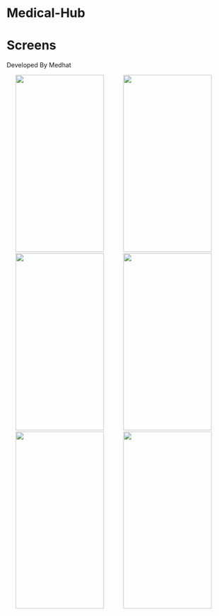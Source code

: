 # Medical-Hub

Screens
================

Developed By Medhat


<p float="left" >

<img src="https://user-images.githubusercontent.com/37122820/59451040-d53ef180-8e0a-11e9-81ea-4247535c1abb.png" width="200" height="400" hspace="20">

<img src="https://user-images.githubusercontent.com/37122820/59451041-d53ef180-8e0a-11e9-9271-1156fa7f4b8a.png" width="200" height="400" hspace="20">
      
<img src="https://user-images.githubusercontent.com/37122820/59451042-d5d78800-8e0a-11e9-8d6d-0c5b1f04fda0.png" width="200" height="400" hspace="20">
     
<img src="https://user-images.githubusercontent.com/37122820/59451043-d5d78800-8e0a-11e9-817b-1c7ccb94ce4b.png" width="200" height="400" hspace="20">

<img src="https://user-images.githubusercontent.com/37122820/59451044-d5d78800-8e0a-11e9-8289-fdccea5ef160.png" width="200" height="400" hspace="20">
     
<img src="https://user-images.githubusercontent.com/37122820/59451045-d708b500-8e0a-11e9-973f-d4852a9dd12e.png" width="200" height="400" hspace="20">

     
</p>
